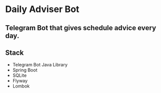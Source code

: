 # Daily Adviser Bot

## Telegram Bot that gives schedule advice every day.

## Stack
- Telegram Bot Java Library
- Spring Boot
- SQLite
- Flyway
- Lombok



